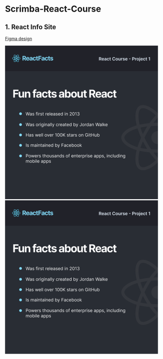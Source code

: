 # Scrimba-React-Course

## 1. React Info Site
[Figma design](https://www.figma.com/file/SjQ2D7Vo9JIZCVm9lRHTkJ/ReactFacts-(Copy)?type=design&node-id=0%3A1&t=tNP4aALHx5u1OVzB-1)

![Final website](images/react-info-site_figma.png)
![Figma mockup](images/react-info-site_figma.png)
